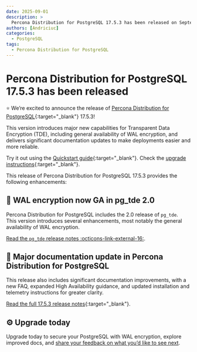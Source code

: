 ```yaml
---
date: 2025-09-01
description: >
  Percona Distribution for PostgreSQL 17.5.3 has been released on September 01, 2025.
authors: [Andriciuc]
categories:
  - PostgreSQL
tags:
  - Percona Distribution for PostgreSQL
---
```


# Percona Distribution for PostgreSQL 17.5.3 has been released

<!-- more -->

⭐ We’re excited to announce the release of [Percona Distribution for PostgreSQL](https://docs.percona.com/postgresql/17/index.html){:target="_blank"} 17.5.3!

This version introduces major new capabilities for Transparent Data Encryption (TDE), including general availability of WAL encryption, and delivers significant documentation updates to make deployments easier and more reliable.

Try it out using the [Quickstart guide](https://docs.percona.com/postgresql/17/installing.html){:target="_blank"}. Check the [upgrade instructions](https://docs.percona.com/postgresql/17/major-upgrade.html){:target="_blank"}.

This release of Percona Distribution for PostgreSQL 17.5.3 provides the following enhancements:

## 🔐 WAL encryption now GA in pg_tde 2.0

Percona Distribution for PostgreSQL includes the 2.0 release of `pg_tde`.  
This version introduces several enhancements, most notably the general availability of WAL encryption.

[Read the `pg_tde` release notes :octicons-link-external-16:](https://docs.percona.com/pg-tde/release-notes/release-notes-v2.0.html).

## 📖 Major documentation update in Percona Distribution for PostgreSQL

This release also includes significant documentation improvements, with a new FAQ, expanded High Availability guidance, and updated installation and telemetry instructions for greater clarity.

[Read the full 17.5.3 release notes](https://docs.percona.com/postgresql/17/release-notes-v17.5.3.html){:target="_blank"}.

## ⚙️ Upgrade today 

Upgrade today to secure your PostgreSQL with WAL encryption, explore improved docs, and [share your feedback on what you’d like to see next](https://forums.percona.com/c/postgresql/percona-distribution-for-postgresql/21).
